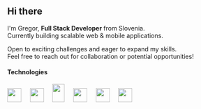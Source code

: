 ## Hi there
I'm Gregor, <b>Full Stack Developer</b> from Slovenia.
<br/>
Currently building scalable web & mobile applications.

Open to exciting challenges and eager to expand my skills.
<br/>
Feel free to reach out for collaboration or potential opportunities!

#### Technologies
<div>
   <img src="https://upload.wikimedia.org/wikipedia/commons/thumb/4/4c/Typescript_logo_2020.svg/1200px-Typescript_logo_2020.svg.png" width="32px" height="32px"/>
   &nbsp&nbsp&nbsp
   <img src="https://brandslogos.com/wp-content/uploads/images/large/python-logo.png" width="32px" height="32px"/>
   &nbsp&nbsp&nbsp
   <img src="https://brandslogos.com/wp-content/uploads/images/large/java-logo.png" width="28px" height="42px"/>
   &nbsp&nbsp&nbsp
   <img src="https://cdn.worldvectorlogo.com/logos/golang-1.svg" width="32px" height="32px"/>
   &nbsp&nbsp&nbsp
   <img src="https://d2nir1j4sou8ez.cloudfront.net/wp-content/uploads/2021/12/nextjs-boilerplate-logo.png" width="32px" height="32px"/>
   &nbsp&nbsp&nbsp
   <img src="https://docs.nestjs.com/assets/logo-small.svg" width="32px" height="32px"/>
   &nbsp&nbsp&nbsp
</div>
